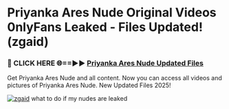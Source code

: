 # Priyanka Ares Nude Original Videos 0nlyFans Leaked - Files Updated! (zgaid)

<h3>🔴 CLICK HERE 🌐==►► <a href="https://tinyurl.com/4mcuefdz" rel="nofollow">Priyanka Ares Nude Updated Files</a></h3>

Get Priyanka Ares Nude and all content. Now you can access all videos and pictures of Priyanka Ares Nude. New Updated Files 2025!

[![zgaid](https://i.imgur.com/StAQSOY.gif)](https://tinyurl.com/4mcuefdz)
what to do if my nudes are leaked